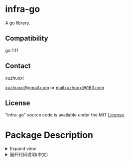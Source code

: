 # infra-go

A go library.

## Compatibility

go 1.11

## Contact

xuzhuoxi 

<xuzhuoxi@gmail.com> or <mailxuzhuoxi@163.com>

## License
"infra-go" source code is available under the MIT [License](/LICENSE).

# Package Description

<details>
<summary>Expand view</summary>
<pre><code>.
├── alg: Common algorithm
│   ├── astar: AStar algorithm supported 2D 3D static path finding.
├── binaryx: Binary data serialization and deserialization.
├── bytex: Byte slice and byte buff serialization and deserialization.
├── cmdx: Command line input listening, interpretation and processing.
├── cryptox: Encrypt.
├── encodingx: Encode and decode.
│   ├── gobx: Gob encode and decode.
│   ├── jsonx: Json encode and decode.
├── errorsx: error
├── eventx: A simple event module.
├── extendx: Common extension.
│   ├── protox: Proto Extension.
├── lang: Some commonly used functions for go language.
│   ├── listx: go list
├── logx:  A log module
├── mathx: A set of math methods.
├── netx:  Net module, include server and client module.
├── osxu:  A set of function for OS.
├── regexpx: A set of commonly used regular expressions
├── slicex: A set of slice functions for basic structure.
├── stringx: A set of functions for string.
├── timex: A set of functions for timer
</code></pre>
</details>

<details>
<summary>展开代码说明(中文)</summary>
<pre><code>.
├── alg: 通用算法
│   ├── astar: 一个支持二维与三维的A星寻路算法
├── binaryx: 二进制数据的序列化与反序列化
├── bytex: 字节切片及缓存的序列化与反序列化
├── cmdx: 控制台命令行监听，解释与处理
├── cryptox: 加解密
├── encodingx: 编码与解码
│   ├── gobx: Gob编码与解码
│   ├── jsonx: Json编码与解码
├── errorsx: 错误异常
├── eventx: 一个简单的事件处理模块
├── extendx: 通用扩展模块
│   ├── protox: 通用协议扩展模块
├── lang: 一些通用常用的功能函数
│   ├── listx: 列表，包含数据实现和链表实现
├── logx:  日志模块
├── mathx: 数学函数集
├── netx:  网络库，包含http,rpc,quic,tcp,udp,websocket等实现，同步支持服务端与客户端
├── osxu:  操作系统级的常用函数
├── regexpx: 常用正则表达式
├── slicex: 关于基本类型切片的常用函数
├── stringx: 关于字符串处理的常用函数
├── timex: 关于计时器的常用函数
</code></pre>
</details>
